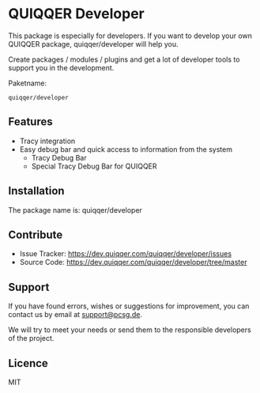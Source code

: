 QUIQQER Developer
========

This package is especially for developers. 
If you want to develop your own QUIQQER package, quiqqer/developer will help you.

Create packages / modules / plugins and get a lot of developer tools to support you in the development.

Paketname:

    quiqqer/developer


Features
--------

- Tracy integration
- Easy debug bar and quick access to information from the system 
    - Tracy Debug Bar
    - Special Tracy Debug Bar for QUIQQER 


Installation
------------

The package name is: quiqqer/developer


Contribute
----------

- Issue Tracker: https://dev.quiqqer.com/quiqqer/developer/issues
- Source Code: https://dev.quiqqer.com/quiqqer/developer/tree/master


Support
-------

If you have found errors, wishes or suggestions for improvement,
you can contact us by email at support@pcsg.de.

We will try to meet your needs or send them to the responsible developers
of the project.


Licence
-------

MIT